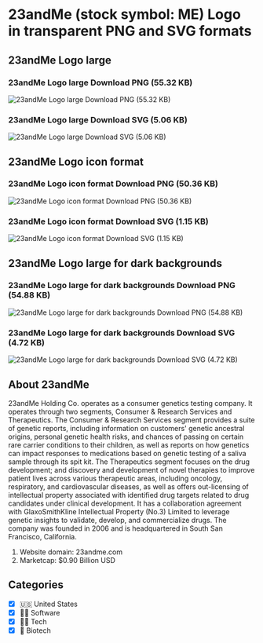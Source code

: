 # 23andMe (stock symbol: ME) Logo in transparent PNG and SVG formats

## 23andMe Logo large

### 23andMe Logo large Download PNG (55.32 KB)

![23andMe Logo large Download PNG (55.32 KB)](/img/orig/ME_BIG-f0e970ca.png)

### 23andMe Logo large Download SVG (5.06 KB)

![23andMe Logo large Download SVG (5.06 KB)](/img/orig/ME_BIG-eb0a6ca8.svg)

## 23andMe Logo icon format

### 23andMe Logo icon format Download PNG (50.36 KB)

![23andMe Logo icon format Download PNG (50.36 KB)](/img/orig/ME-c0930fbb.png)

### 23andMe Logo icon format Download SVG (1.15 KB)

![23andMe Logo icon format Download SVG (1.15 KB)](/img/orig/ME-44282f4d.svg)

## 23andMe Logo large for dark backgrounds

### 23andMe Logo large for dark backgrounds Download PNG (54.88 KB)

![23andMe Logo large for dark backgrounds Download PNG (54.88 KB)](/img/orig/ME_BIG.D-9f87f8ea.png)

### 23andMe Logo large for dark backgrounds Download SVG (4.72 KB)

![23andMe Logo large for dark backgrounds Download SVG (4.72 KB)](/img/orig/ME_BIG.D-d8fb7526.svg)

## About 23andMe

23andMe Holding Co. operates as a consumer genetics testing company. It operates through two segments, Consumer & Research Services and Therapeutics. The Consumer & Research Services segment provides a suite of genetic reports, including information on customers' genetic ancestral origins, personal genetic health risks, and chances of passing on certain rare carrier conditions to their children, as well as reports on how genetics can impact responses to medications based on genetic testing of a saliva sample through its spit kit. The Therapeutics segment focuses on the drug development; and discovery and development of novel therapies to improve patient lives across various therapeutic areas, including oncology, respiratory, and cardiovascular diseases, as well as offers out-licensing of intellectual property associated with identified drug targets related to drug candidates under clinical development. It has a collaboration agreement with GlaxoSmithKline Intellectual Property (No.3) Limited to leverage genetic insights to validate, develop, and commercialize drugs. The company was founded in 2006 and is headquartered in South San Francisco, California.

1. Website domain: 23andme.com
2. Marketcap: $0.90 Billion USD


## Categories
- [x] 🇺🇸 United States
- [x] 👨‍💻 Software
- [x] 👩‍💻 Tech
- [x] 🧬 Biotech
